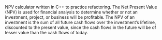 NPV calculator written in C++ to practice refactoring.
The Net Present Value (NPV) is used for financial analysis to determine whether or not an investment, project, or business will be profitable. The NPV of an investment is the sum of all future cash flows over the investment’s lifetime, discounted to the present value, since the cash flows in the future will be of lesser value than the cash flows of today.
